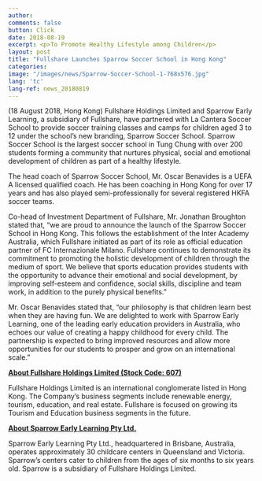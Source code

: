 ```yaml
---
author:
comments: false
button: Click
date: 2018-08-19
excerpt: <p>To Promote Healthy Lifestyle among Children</p>
layout: post
title: "Fullshare Launches Sparrow Soccer School in Hong Kong"
categories:
image: "/images/news/Sparrow-Soccer-School-1-768x576.jpg"
lang: 'tc'
lang-ref: news_20180819
---
```


<p>(18 August 2018, Hong Kong) Fullshare Holdings Limited and Sparrow Early Learning, a subsidiary of Fullshare, have partnered with La Cantera Soccer School to provide soccer training classes and camps for children aged 3 to 12 under the school’s new branding, Sparrow Soccer School. Sparrow Soccer School is the largest soccer school in Tung Chung with over 200 students forming a community that nurtures physical, social and emotional development of children as part of a healthy lifestyle.</p>

<p>The head coach of Sparrow Soccer School, Mr. Oscar Benavides is a UEFA A licensed qualified coach. He has been coaching in Hong Kong for over 17 years and has also played semi-professionally for several registered HKFA soccer teams.</p>

<p>Co-head of Investment Department of Fullshare, Mr. Jonathan Broughton stated that, “we are proud to announce the launch of the Sparrow Soccer School in Hong Kong. This follows the establishment of the Inter Academy Australia, which Fullshare initiated as part of its role as official education partner of FC Internazionale Milano. Fullshare continues to demonstrate its commitment to promoting the holistic development of children through the medium of sport. We believe that sports education provides students with the opportunity to advance their emotional and social development, by improving self-esteem and confidence, social skills, discipline and team work, in addition to the purely physical benefits.”</p>

<p>Mr. Oscar Benavides stated that, “our philosophy is that children learn best when they are having fun. We are delighted to work with Sparrow Early Learning, one of the leading early education providers in Australia, who echoes our value of creating a happy childhood for every child. The partnership is expected to bring improved resources and allow more opportunities for our students to prosper and grow on an international scale.”</p>

<p><strong><u>About Fullshare Holdings Limited (Stock Code: 607)</u></strong></p>
<p>Fullshare Holdings Limited is an international conglomerate listed in Hong Kong. The Company’s business segments include renewable energy, tourism, education, and real estate. Fullshare is focused on growing its Tourism and Education business segments in the future.</p>

<p><strong><u>About Sparrow Early Learning Pty Ltd.</u></strong></p>
<p>Sparrow Early Learning Pty Ltd., headquartered in Brisbane, Australia, operates approximately 30 childcare centers in Queensland and Victoria. Sparrow’s centers cater to children from the ages of six months to six years old. Sparrow is a subsidiary of Fullshare Holdings Limited.</p>

<p><img src="../images/news/Sparrow-Soccer-School-1-768x576.jpg" alt="" sizes="(max-width: 525px) 100vw, 525px"></p>

<p><img src="../images/news/Sparrow-Soccer-School-2-768x576.jpg" alt="" sizes="(max-width: 525px) 100vw, 525px"></p>
